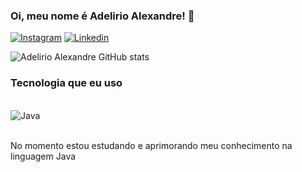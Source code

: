 ### Oi, meu nome é Adelirio Alexandre! 👋
[![Instagram](https://img.shields.io/badge/Instagram-E4405F?style=for-the-badge&logo=instagram&logoColor=white)](https://www.instagram.com/adelirio_alexandre/)
[![Linkedin](https://img.shields.io/badge/LinkedIn-0077B5?style=for-the-badge&logo=linkedin&logoColor=white)](https://www.linkedin.com/in/adelirio-neto-82b11b1b1/)

![Adelirio Alexandre GitHub stats](https://github-readme-stats.vercel.app/api?username=AdelirioAlexandre&show_icons=true&theme=dark)

### Tecnologia que eu uso
<div style="Display: inline_block"><br/>
  <img align="Center" alt="Java" scr="https://img.shields.io/badge/Java-ED8B00?style=for-the-badge&logo=openjdk&logoColor=white" />
</div><br/>

No momento estou estudando e aprimorando meu conhecimento na linguagem Java
